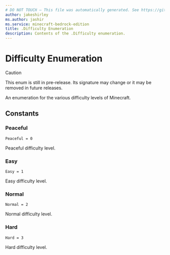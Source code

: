 ```yaml
---
# DO NOT TOUCH — This file was automatically generated. See https://github.com/mojang/minecraftapidocsgenerator to modify descriptions, examples, etc.
author: jakeshirley
ms.author: jashir
ms.service: minecraft-bedrock-edition
title: .Difficulty Enumeration
description: Contents of the .Difficulty enumeration.
---
```

# Difficulty Enumeration

> [!CAUTION]
> This enum is still in pre-release.  Its signature may change or it may be removed in future releases.

An enumeration for the various difficulty levels of Minecraft.

## Constants
### **Peaceful**
`Peaceful = 0`

Peaceful difficulty level.
### **Easy**
`Easy = 1`

Easy difficulty level.
### **Normal**
`Normal = 2`

Normal difficulty level.
### **Hard**
`Hard = 3`

Hard difficulty level.
